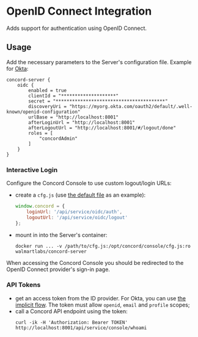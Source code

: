 # OpenID Connect Integration

Adds support for authentication using OpenID Connect.

## Usage

Add the necessary parameters to the Server's configuration file. Example for [Okta](https://www.okta.com/):

```
concord-server {
    oidc {
        enabled = true
        clientId = "********************"
        secret = "****************************************"
        discoveryUri = "https://myorg.okta.com/oauth2/default/.well-known/openid-configuration"
        urlBase = "http://localhost:8001"
        afterLoginUrl = "http://localhost:8001"
        afterLogoutUrl = "http://localhost:8001/#/logout/done"
        roles = [
            "concordAdmin"
        ]
    }
}
```

### Interactive Login

Configure the Concord Console to use custom logout/login URLs:
- create a `cfg.js` (use [the default file](../../../console2/public/cfg.js) as an example):
  ```javascript
  window.concord = {
      loginUrl: '/api/service/oidc/auth',
      logoutUrl: '/api/service/oidc/logout'
  };
  ```
- mount in into the Server's container:
  ```
  docker run ... -v /path/to/cfg.js:/opt/concord/console/cfg.js:ro walmartlabs/concord-server
  ```

When accessing the Concord Console you should be redirected to the OpenID Connect
provider's sign-in page.

### API Tokens

- get an access token from the ID provider. For Okta, you can use
[the implicit flow](https://developer.okta.com/docs/guides/implement-implicit/use-flow/).
The token must allow `openid`, `email` and `profile` scopes;
- call a Concord API endpoint using the token:
  ```
  curl -ik -H 'Authorization: Bearer TOKEN' http://localhost:8001/api/service/console/whoami
  ```
